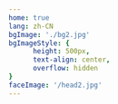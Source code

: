 ```yaml
---
home: true
lang: zh-CN
bgImage: './bg2.jpg'
bgImageStyle: {
      height: 500px,
      text-align: center,
      overflow: hidden
}
faceImage: '/head2.jpg'
---
```

